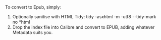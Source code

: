 To convert to Epub, simply:
1. Optionally sanitise with HTML Tidy: tidy -asxhtml -m -utf8 --tidy-mark no *html
2. Drop the index file into Calibre and convert to EPUB, adding whatever Metadata suits you.
